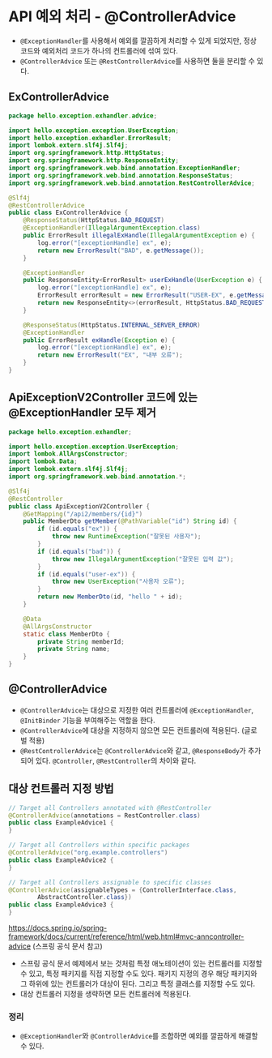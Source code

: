 # API 예외 처리 - @ControllerAdvice
- `@ExceptionHandler`를 사용해서 예외를 깔끔하게 처리할 수 있게 되었지만, 
  정상 코드와 예외처리 코드가 하나의 컨트롤러에 섞여 있다.
- `@ControllerAdvice` 또는 `@RestControllerAdvice`를 사용하면 둘을 분리할 수 있다.

## ExControllerAdvice
```java
package hello.exception.exhandler.advice;

import hello.exception.exception.UserException;
import hello.exception.exhandler.ErrorResult;
import lombok.extern.slf4j.Slf4j;
import org.springframework.http.HttpStatus;
import org.springframework.http.ResponseEntity;
import org.springframework.web.bind.annotation.ExceptionHandler;
import org.springframework.web.bind.annotation.ResponseStatus;
import org.springframework.web.bind.annotation.RestControllerAdvice;

@Slf4j
@RestControllerAdvice
public class ExControllerAdvice {
    @ResponseStatus(HttpStatus.BAD_REQUEST)
    @ExceptionHandler(IllegalArgumentException.class)
    public ErrorResult illegalExHandle(IllegalArgumentException e) {
        log.error("[exceptionHandle] ex", e);
        return new ErrorResult("BAD", e.getMessage());
    }

    @ExceptionHandler
    public ResponseEntity<ErrorResult> userExHandle(UserException e) {
        log.error("[exceptionHandle] ex", e);
        ErrorResult errorResult = new ErrorResult("USER-EX", e.getMessage());
        return new ResponseEntity<>(errorResult, HttpStatus.BAD_REQUEST);
    }

    @ResponseStatus(HttpStatus.INTERNAL_SERVER_ERROR)
    @ExceptionHandler
    public ErrorResult exHandle(Exception e) {
        log.error("[exceptionHandle] ex", e);
        return new ErrorResult("EX", "내부 오류");
    }
}
```

## ApiExceptionV2Controller 코드에 있는 @ExceptionHandler 모두 제거
```java
package hello.exception.exhandler;

import hello.exception.exception.UserException;
import lombok.AllArgsConstructor;
import lombok.Data;
import lombok.extern.slf4j.Slf4j;
import org.springframework.web.bind.annotation.*;

@Slf4j
@RestController
public class ApiExceptionV2Controller {
    @GetMapping("/api2/members/{id}")
    public MemberDto getMember(@PathVariable("id") String id) {
        if (id.equals("ex")) {
            throw new RuntimeException("잘못된 사용자");
        }
        if (id.equals("bad")) {
            throw new IllegalArgumentException("잘못된 입력 값");
        }
        if (id.equals("user-ex")) {
            throw new UserException("사용자 오류");
        }
        return new MemberDto(id, "hello " + id);
    }

    @Data
    @AllArgsConstructor
    static class MemberDto {
        private String memberId;
        private String name;
    }
}
```

## @ControllerAdvice
- `@ControllerAdvice`는 대상으로 지정한 여러 컨트롤러에 `@ExceptionHandler`, `@InitBinder` 기능을
부여해주는 역할을 한다.
- `@ControllerAdvice`에 대상을 지정하지 않으면 모든 컨트롤러에 적용된다. (글로벌 적용)
- `@RestControllerAdvice`는 `@ControllerAdvice`와 같고, `@ResponseBody`가 추가되어 있다.
`@Controller`, `@RestController`의 차이와 같다.
  
## 대상 컨트롤러 지정 방법
```java
// Target all Controllers annotated with @RestController
@ControllerAdvice(annotations = RestController.class)
public class ExampleAdvice1 {
}

// Target all Controllers within specific packages
@ControllerAdvice("org.example.controllers")
public class ExampleAdvice2 {
}

// Target all Controllers assignable to specific classes
@ControllerAdvice(assignableTypes = {ControllerInterface.class,
        AbstractController.class})
public class ExampleAdvice3 {
}
```
https://docs.spring.io/spring-framework/docs/current/reference/html/web.html#mvc-anncontroller-advice (스프링 공식 문서 참고)
- 스프링 공식 문서 예제에서 보는 것처럼 특정 애노테이션이 있는 컨트롤러를 지정할 수 있고,
특정 패키지를 직접 지정할 수도 있다. 패키지 지정의 경우 해당 패키지와 그 하위에 있는 컨트롤러가 대상이 된다.
그리고 특정 클래스를 지정할 수도 있다.
- 대상 컨트롤러 지정을 생략하면 모든 컨트롤러에 적용된다.

### 정리
- `@ExceptionHandler`와 `@ControllerAdvice`를 조합하면 예외를 깔끔하게 해결할 수 있다.
